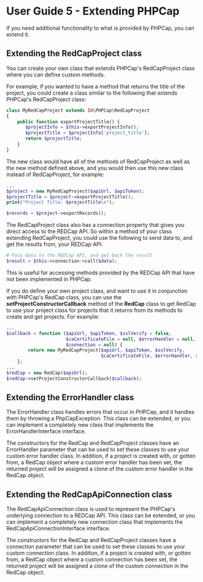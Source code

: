 <!-- =================================================
Copyright (C) 2019 The Trustees of Indiana University
SPDX-License-Identifier: BSD-3-Clause
================================================== -->

User Guide 5 - Extending PHPCap
=============================================

If you need additional functionality to what is provided by PHPCap, you
can extend it.

Extending the RedCapProject class
-------------------------------------
You can create your own class that extends PHPCap's RedCapProject class
where you can define custom methods.

For example, if you wanted to have a method that returns the
title of the project, you could create a class
similar to the following that extends PHPCap's RedCapProject class:
```php
class MyRedCapProject extends IU\PHPCap\RedCapProject
{
    public function exportProjectTitle() {
       $projectInfo = $this->exportProjectInfo();
       $projectTitle = $projectInfo['project_title'];
       return $projectTitle;
    }
}
```
The new class would have all of the methods of RedCapProject as well as the
new method defined above, and you would then use this new class instead of
RedCapProject, for example:
```php
...
$project = new MyRedCapProject($apiUrl, $apiToken);
$projectTitle = $project->exportProjectTitle();
print("Project Title: $projectTitle\n");

$records = $project->exportRecords();
```

The RedCapProject class also has a connection property that gives you direct access to
the REDCap API. So within a method of your class extending RedCapProject, you
could use the following to send data to, and get the results from, your REDCap API:
```php
# Pass data to the REDCap API, and get back the result
$result = $this->connection->call($data);
```
This is useful for accessing methods provided by the REDCap API that
have not been implemented in PHPCap.

If you do define your own project class, and want to use it in conjunction with PHPCap's
RedCap class, you can use the __setProjectConstructorCallback__ method of the __RedCap__
class to get RedCap to use your project class for projects that it returns from its
methods to create and get projects. For example:
```php
...
$callback = function ($apiUrl, $apiToken, $sslVerify = false,
                      $caCertificateFile = null, $errorHandler = null,
                      $connection = null) {
        return new MyRedCapProject($apiUrl, $apiToken, $sslVerify,
                                   $caCertificateFile, $errorHandler, $connection);
    };
...        
$redCap = new RedCap($apiUrl);
$redCap->setProjectConstructorCallback($callback);
```

Extending the ErrorHandler class
----------------------------------------
The ErrorHandler class handles errors that occur in PHPCap,
and it handles them by throwing a PhpCapException. This
class can be extended, or you can implement a completely new class
that implements the ErrorHandlerInterface interface.

The constructors for the RedCap and RedCapProject classes have an ErrorHandler
parameter that can be used to set these classes to use your custom error handler class.
In addition, if a project is created with, or gotten from, a RedCap object where 
a custom error handler has been set, the returned project will be assigned a clone
of the custom error handler in the RedCap object.

Extending the RedCapApiConnection class
----------------------------------------------
The RedCapApiConnection class is used to represent the PHPCap's underlying
connection to a REDCap API.
This class can be extended, or you can implement a completely new connection class
that implements the RedCapApiConnectionInterface interface.

The constructors for the RedCap and RedCapProject classes have a connection
parameter that can be used to set these classes to use your custom connection class.
In addition, if a project is created with, or gotten from, a RedCap object where 
a custom connection has been set, the returned project will be assigned a clone
of the custom connection in the RedCap object.
